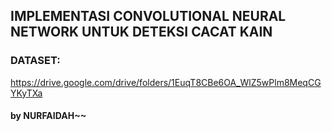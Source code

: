 ## IMPLEMENTASI CONVOLUTIONAL NEURAL NETWORK UNTUK DETEKSI CACAT KAIN

### DATASET:
https://drive.google.com/drive/folders/1EuqT8CBe6OA_WlZ5wPlm8MeqCGYKyTXa

#### by NURFAIDAH~~
